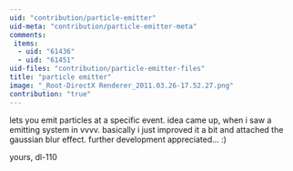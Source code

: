 ```yaml
---
uid: "contribution/particle-emitter"
uid-meta: "contribution/particle-emitter-meta"
comments: 
 items: 
  - uid: "61436"
  - uid: "61451"
uid-files: "contribution/particle-emitter-files"
title: "particle emitter"
image: "_Root-DirectX Renderer_2011.03.26-17.52.27.png"
contribution: "true"
---
```


lets you emit particles at a specific event. idea came up, when i saw a emitting system in vvvv. basically i just improved it a bit and attached the gaussian blur effect. further development appreciated... :)

yours,
dl-110